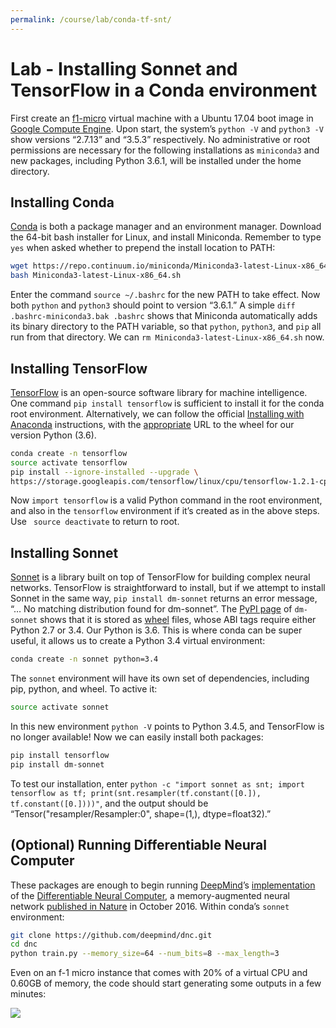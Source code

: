 ```yaml
---
permalink: /course/lab/conda-tf-snt/
---
```

# Lab - Installing Sonnet and TensorFlow in a Conda environment

First create an [f1-micro](https://cloud.google.com/compute/pricing#predefined_machine_types) virtual machine with a Ubuntu 17.04 boot image in [Google Compute Engine](https://cloud.google.com/compute/). Upon start, the system’s `python -V` and `python3 -V` show versions “2.7.13” and “3.5.3” respectively. No administrative or root permissions are necessary for the following installations as `miniconda3` and new packages, including Python 3.6.1, will be installed under the home directory.

## Installing Conda

[Conda](http://realai.org/course/conda/) is both a package manager and an environment manager. Download the 64-bit bash installer for Linux, and install Miniconda. Remember to type `yes` when asked whether to prepend the install location to PATH:

```bash
wget https://repo.continuum.io/miniconda/Miniconda3-latest-Linux-x86_64.sh
bash Miniconda3-latest-Linux-x86_64.sh
```

Enter the command `source ~/.bashrc` for the new PATH to take effect. Now both `python` and `python3` should point to version “3.6.1.” A simple `diff .bashrc-miniconda3.bak .bashrc` shows that Miniconda automatically adds its binary directory to the PATH variable, so that `python`, `python3`, and `pip` all run from that directory. We can `rm Miniconda3-latest-Linux-x86_64.sh` now.

## Installing TensorFlow

[TensorFlow](https://www.tensorflow.org/) is an open-source software library for machine intelligence. One command `pip install tensorflow` is sufficient to install it for the conda root environment. Alternatively, we can follow the official [Installing with Anaconda](https://www.tensorflow.org/install/install_linux#InstallingAnaconda) instructions, with the [appropriate](https://www.tensorflow.org/install/install_linux#the_url_of_the_tensorflow_python_package) URL to the wheel for our version Python (3.6).

```bash
conda create -n tensorflow
source activate tensorflow
pip install --ignore-installed --upgrade \
https://storage.googleapis.com/tensorflow/linux/cpu/tensorflow-1.2.1-cp36-cp36m-linux_x86_64.whl
```

Now `import tensorflow` is a valid Python command in the root environment, and also in the `tensorflow` environment if it’s created as in the above steps. Use ` source deactivate` to return to root.

## Installing Sonnet

[Sonnet](https://github.com/deepmind/sonnet) is a library built on top of TensorFlow for building complex neural networks. TensorFlow is straightforward to install, but if we attempt to install Sonnet in the same way, `pip install dm-sonnet` returns an error message, “… No matching distribution found for dm-sonnet”. The [PyPI page](https://pypi.python.org/pypi/dm-sonnet/1.9) of `dm-sonnet` shows that it is stored as [wheel](http://realai.org/course/python/#wheel) files, whose ABI tags require either Python 2.7 or 3.4. Our Python is 3.6. This is where conda can be super useful, it allows us to create a Python 3.4 virtual environment:

```bash
conda create -n sonnet python=3.4
```

The `sonnet` environment will have its own set of dependencies, including pip, python, and wheel. To active it:

```bash
source activate sonnet
```

In this new environment `python -V` points to Python 3.4.5, and TensorFlow is no longer available! Now we can easily install both packages:

```bash
pip install tensorflow
pip install dm-sonnet
```

To test our installation, enter `python -c "import sonnet as snt; import tensorflow as tf; print(snt.resampler(tf.constant([0.]), tf.constant([0.])))"`, and the output should be “Tensor("resampler/Resampler:0", shape=(1,), dtype=float32).”

## (Optional) Running Differentiable Neural Computer

These packages are enough to begin running [DeepMind](http://realai.org/labs/deepmind/)’s [implementation](https://github.com/deepmind/dnc) of the [Differentiable Neural Computer](https://deepmind.com/research/dnc/), a memory-augmented neural network [published in Nature](https://www.nature.com/articles/nature20101.epdf?author_access_token=ImTXBI8aWbYxYQ51Plys8NRgN0jAjWel9jnR3ZoTv0MggmpDmwljGswxVdeocYSurJ3hxupzWuRNeGvvXnoO8o4jTJcnAyhGuZzXJ1GEaD-Z7E6X_a9R-xqJ9TfJWBqz) in October 2016. Within conda’s `sonnet` environment:

```bash
git clone https://github.com/deepmind/dnc.git
cd dnc
python train.py --memory_size=64 --num_bits=8 --max_length=3
```

Even on an f-1 micro instance that comes with 20% of a virtual CPU and 0.60GB of memory, the code should start generating some outputs in a few minutes:

![](http://realai.org/course/lab/conda-tf-snt-1.png)

